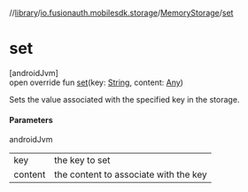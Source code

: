 //[library](../../../index.md)/[io.fusionauth.mobilesdk.storage](../index.md)/[MemoryStorage](index.md)/[set](set.md)

# set

[androidJvm]\
open override fun [set](set.md)(key: [String](https://kotlinlang.org/api/core/kotlin-stdlib/kotlin/-string/index.html), content: [Any](https://kotlinlang.org/api/core/kotlin-stdlib/kotlin/-any/index.html))

Sets the value associated with the specified key in the storage.

#### Parameters

androidJvm

| | |
|---|---|
| key | the key to set |
| content | the content to associate with the key |